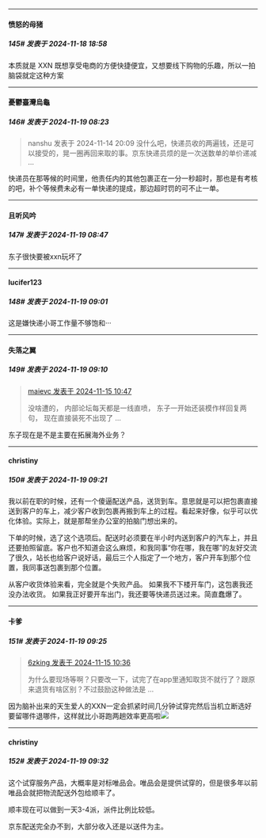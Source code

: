 ﻿
*****

####  愤怒的母猪  
##### 145#       发表于 2024-11-18 18:58

本质就是 XXN 既想享受电商的方便快捷便宜，又想要线下购物的乐趣，所以一拍脑袋就定这种方案


*****

####  憂鬱臺灣烏龜  
##### 146#       发表于 2024-11-19 08:23

<blockquote>nanshu 发表于 2024-11-14 20:09
没什么吧，快递员收的两遍钱，还是可以接受的，晃一圈再回来取的事。京东快递员烦的是一次送数单的单价递减 ...</blockquote>
快递员在那等候的时间里，他责任内的其他包裹正在一分一秒超时，那也是有考核的吧，补个等候费未必有一单快递的提成，那边超时罚的可不止一单。


*****

####  且听风吟  
##### 147#       发表于 2024-11-19 08:47

东子很快要被xxn玩坏了


*****

####  lucifer123  
##### 148#       发表于 2024-11-19 09:01

这是嫌快递小哥工作量不够饱和···


*****

####  失落之翼  
##### 149#       发表于 2024-11-19 09:10

<blockquote><a href="httphttps://bbs.saraba1st.com/2b/forum.php?mod=redirect&amp;goto=findpost&amp;pid=66700650&amp;ptid=2206897" target="_blank">maievc 发表于 2024-11-15 10:47</a>

没啥遭的， 内部论坛每天都是一线直喷， 东子一开始还装模作样回复两句， 现在直接装死不出现了 ...</blockquote>
东子现在是不是主要在拓展海外业务？


*****

####  christiny  
##### 150#       发表于 2024-11-19 09:21

我以前在职的时候，还有一个傻逼配送产品，送货到车。意思就是可以把包裹直接送到客户的车上，减少客户收到包裹再搬到车上的过程。看起来好像，似乎可以优化体验。实际上，就是那帮坐办公室的拍脑门想出来的。

下单的时候，选了这个选项后。配送时必须要在半小时内送到客户的汽车上，并且还要拍照留底。客户也不知道会这么麻烦，和我同事“你在哪，我在哪”的友好交流了很久，站长也给客户说好话，最后三个人指定了一个地方，客户开车到那个位置，我同事送包裹到那个位置。

从客户收货体验来看，完全就是个失败产品。 如果我不下楼开车门，这包裹我还没办法收货。 如果我正好要开车出门，我还要等快递员送过来。简直蠢爆了。

*****

####  卡爹  
##### 151#       发表于 2024-11-19 09:25

<blockquote><a href="httphttps://bbs.saraba1st.com/2b/forum.php?mod=redirect&amp;goto=findpost&amp;pid=66700526&amp;ptid=2206897" target="_blank">6zking 发表于 2024-11-15 10:36</a>

为什么要现场等啊？只要改一下，试完了在app里通知取货不就行了？跟原来退货有啥区别？不过鼓励这种做法是 ...</blockquote>
因为脑补出来的天生爱人的XXN一定会抓紧时间几分钟试穿完然后当机立断选好要留哪件退哪件，这样就比小哥跑两趟效率更高啦<img src="https://static.saraba1st.com/image/smiley/face/159.jpg" referrerpolicy="no-referrer">


*****

####  christiny  
##### 152#       发表于 2024-11-19 09:32

这个试穿服务产品，大概率是对标唯品会。唯品会是提供试穿的，但是很多年以前唯品会就把物流配送外包给顺丰了。

顺丰现在可以做到一天3-4派，派件比例比较低。

京东配送完全办不到，大部分收入还是以送件为主。


